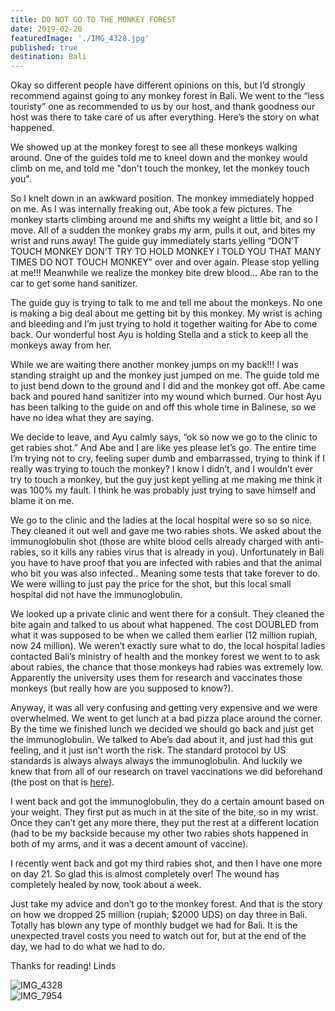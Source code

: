 ```yaml
---
title: DO NOT GO TO THE MONKEY FOREST
date: 2019-02-20
featuredImage: './IMG_4328.jpg'
published: true
destination: Bali
---
```


Okay so different people have different opinions on this, but I’d strongly recommend against going to any monkey forest in Bali. We went to the “less touristy” one as recommended to us by our host, and thank goodness our host was there to take care of us after everything. Here’s the story on what happened.

We showed up at the monkey forest to see all these monkeys walking around. One of the guides told me to kneel down and the monkey would climb on me, and told me "don't touch the monkey, let the monkey touch you". 

So I knelt down in an awkward position. The monkey immediately hopped on me. As I was internally freaking out, Abe took a few pictures. The monkey starts climbing around me and shifts my weight a little bit, and so I move. All of a sudden the monkey grabs my arm, pulls it out, and bites my wrist and runs away! The guide guy immediately starts yelling “DON’T TOUCH MONKEY DON’T TRY TO HOLD MONKEY I TOLD YOU THAT MANY TIMES DO NOT TOUCH MONKEY” over and over again. Please stop yelling at me!!! Meanwhile we realize the monkey bite drew blood… Abe ran to the car to get some hand sanitizer. 

The guide guy is trying to talk to me and tell me about the monkeys. No one is making a big deal about me getting bit by this monkey. My wrist is aching and bleeding and I’m just trying to hold it together waiting for Abe to come back. Our wonderful host Ayu is holding Stella and a stick to keep all the monkeys away from her. 

While we are waiting there another monkey jumps on my back!!! I was standing straight up and the monkey just jumped on me. The guide told me to just bend down to the ground and I did and the monkey got off. Abe came back and poured hand sanitizer into my wound which burned. Our host Ayu has been talking to the guide on and off this whole time in Balinese, so we have no idea what they are saying.

We decide to leave, and Ayu calmly says, “ok so now we go to the clinic to get rabies shot.” And Abe and I are like yes please let’s go. The entire time I’m trying not to cry, feeling super dumb and embarrassed, trying to think if I really was trying to touch the monkey? I know I didn’t, and I wouldn’t ever try to touch a monkey, but the guy just kept yelling at me making me think it was 100% my fault. I think he was probably just trying to save himself and blame it on me. 

We go to the clinic and the ladies at the local hospital were so so so nice. They cleaned it out well and gave me two rabies shots. We asked about the immunoglobulin shot (those are white blood cells already charged with anti-rabies, so it kills any rabies virus that is already in you). Unfortunately in Bali you have to have proof that you are infected with rabies and that the animal who bit you was also infected.. Meaning some tests that take forever to do. We were willing to just pay the price for the shot, but this local small hospital did not have the immunoglobulin. 

We looked up a private clinic and went there for a consult. They cleaned the bite again and talked to us about what happened. The cost DOUBLED from what it was supposed to be when we called them earlier (12 million rupiah, now 24 million). We weren’t exactly sure what to do, the local hospital ladies contacted Bali’s ministry of health and the monkey forest we went to to ask about rabies, the chance that those monkeys had rabies was extremely low. Apparently the university uses them for research and vaccinates those monkeys (but really how are you supposed to know?). 

Anyway, it was all very confusing and getting very expensive and we were overwhelmed. We went to get lunch at a bad pizza place around the corner. By the time we finished lunch we decided we should go back and just get the immunoglobulin. We talked to Abe’s dad about it, and just had this gut feeling, and it just isn’t worth the risk. The standard protocol by US standards is always always always the immunoglobulin. And luckily we knew that from all of our research on travel vaccinations we did beforehand (the post on that is [here](/blog/vaccinations)).  

I went back and got the immunoglobulin, they do a certain amount based on your weight. They first put as much in at the site of the bite, so in my wrist. Once they can’t get any more there, they put the rest at a different location (had to be my backside because my other two rabies shots happened in both of my arms, and it was a decent amount of vaccine).

I recently went back and got my third rabies shot, and then I have one more on day 21. So glad this is almost completely over! The wound has completely healed by now, took about a week. 

Just take my advice and don’t go to the monkey forest. And that is the story on how we dropped 25 million (rupiah; $2000 UDS) on day three in Bali. Totally has blown any type of monthly budget we had for Bali. It is the unexpected travel costs you need to watch out for, but at the end of the day, we had to do what we had to do.

Thanks for reading!
Linds

![IMG_4328](/IMG_4328.jpg)
<br />
![IMG_7954](/IMG_7954.jpg)
<br />
